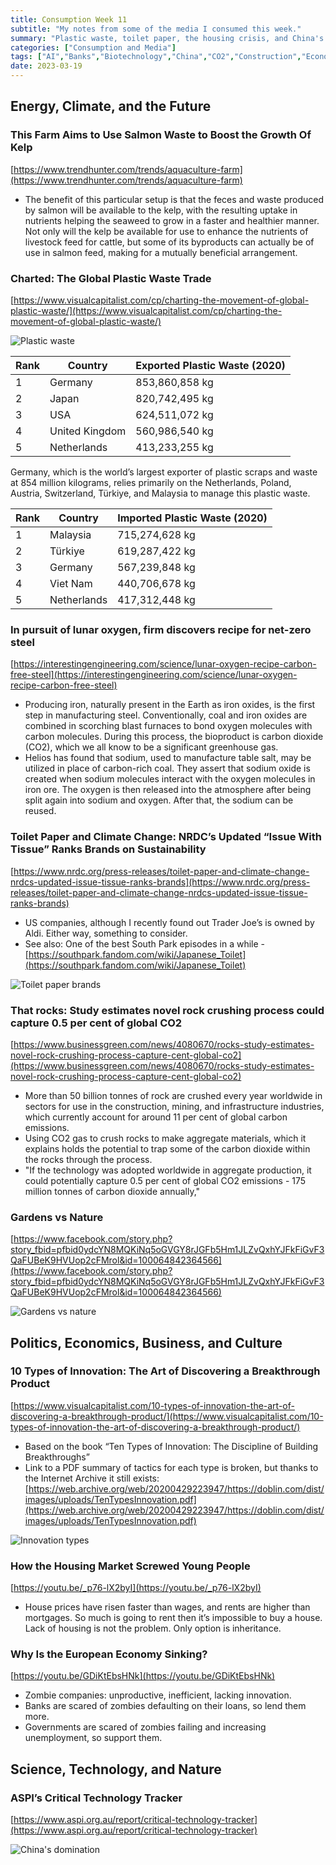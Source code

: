 ```yaml
---
title: Consumption Week 11
subtitle: "My notes from some of the media I consumed this week."
summary: "Plastic waste, toilet paper, the housing crisis, and China's global domination."
categories: ["Consumption and Media"]
tags: ["AI","Banks","Biotechnology","China","CO2","Construction","Economy","Energy","Food","Gardens","Geopolitics","Housing","Innovation","Insects","Kelp","Manufacturing","Mining","Monopolies","Nature","Plastic","Quantum","Recycling","Robotics","Rocks","South Park","Steel","Technology","Toilet Paper","Trees","Waste","Zombie Companies"]
date: 2023-03-19
---
```

## Energy, Climate, and the Future

### This Farm Aims to Use Salmon Waste to Boost the Growth Of Kelp

[https://www.trendhunter.com/trends/aquaculture-farm](https://www.trendhunter.com/trends/aquaculture-farm)

- The benefit of this particular setup is that the feces and waste produced by salmon will be available to the kelp, with the resulting uptake in nutrients helping the seaweed to grow in a faster and healthier manner. Not only will the kelp be available for use to enhance the nutrients of livestock feed for cattle, but some of its byproducts can actually be of use in salmon feed, making for a mutually beneficial arrangement.

### Charted: The Global Plastic Waste Trade

[https://www.visualcapitalist.com/cp/charting-the-movement-of-global-plastic-waste/](https://www.visualcapitalist.com/cp/charting-the-movement-of-global-plastic-waste/)

![Plastic waste](/img/week11-0.png)

| Rank | Country | Exported Plastic Waste (2020) |
| --- | --- | --- |
| 1 | Germany | 853,860,858 kg |
| 2 | Japan | 820,742,495 kg |
| 3 | USA | 624,511,072 kg |
| 4 | United Kingdom | 560,986,540 kg |
| 5 | Netherlands | 413,233,255 kg |

Germany, which is the world’s largest exporter of plastic scraps and waste at 854 million kilograms, relies primarily on the Netherlands, Poland, Austria, Switzerland, Türkiye, and Malaysia to manage this plastic waste.

| Rank | Country | Imported Plastic Waste (2020) |
| --- | --- | --- |
| 1 | Malaysia | 715,274,628 kg |
| 2 | Türkiye | 619,287,422 kg |
| 3 | Germany | 567,239,848 kg |
| 4 | Viet Nam | 440,706,678 kg |
| 5 | Netherlands | 417,312,448 kg |

### In pursuit of lunar oxygen, firm discovers recipe for net-zero steel

[https://interestingengineering.com/science/lunar-oxygen-recipe-carbon-free-steel](https://interestingengineering.com/science/lunar-oxygen-recipe-carbon-free-steel)

- Producing iron, naturally present in the Earth as iron oxides, is the first step in manufacturing steel. Conventionally, coal and iron oxides are combined in scorching blast furnaces to bond oxygen molecules with carbon molecules. During this process, the bioproduct is carbon dioxide (CO2), which we all know to be a significant greenhouse gas.
- Helios has found that sodium, used to manufacture table salt, may be utilized in place of carbon-rich coal. They assert that sodium oxide is created when sodium molecules interact with the oxygen molecules in iron ore. The oxygen is then released into the atmosphere after being split again into sodium and oxygen. After that, the sodium can be reused.

### Toilet Paper and Climate Change: NRDC’s Updated “Issue With Tissue” Ranks Brands on Sustainability

[https://www.nrdc.org/press-releases/toilet-paper-and-climate-change-nrdcs-updated-issue-tissue-ranks-brands](https://www.nrdc.org/press-releases/toilet-paper-and-climate-change-nrdcs-updated-issue-tissue-ranks-brands)

- US companies, although I recently found out Trader Joe’s is owned by Aldi. Either way, something to consider.
- See also: One of the best South Park episodes in a while - [https://southpark.fandom.com/wiki/Japanese_Toilet](https://southpark.fandom.com/wiki/Japanese_Toilet)

![Toilet paper brands](/img/week11-2.png)

### That rocks: Study estimates novel rock crushing process could capture 0.5 per cent of global CO2

[https://www.businessgreen.com/news/4080670/rocks-study-estimates-novel-rock-crushing-process-capture-cent-global-co2](https://www.businessgreen.com/news/4080670/rocks-study-estimates-novel-rock-crushing-process-capture-cent-global-co2)

- More than 50 billion tonnes of rock are crushed every year worldwide in sectors for use in the construction, mining, and infrastructure industries, which currently account for around 11 per cent of global carbon emissions.
- Using CO2 gas to crush rocks to make aggregate materials, which it explains holds the potential to trap some of the carbon dioxide within the rocks through the process.
- "If the technology was adopted worldwide in aggregate production, it could potentially capture 0.5 per cent of global CO2 emissions - 175 million tonnes of carbon dioxide annually,"

### Gardens vs Nature

[https://www.facebook.com/story.php?story_fbid=pfbid0ydcYN8MQKiNq5oGVGY8rJGFb5Hm1JLZvQxhYJFkFiGvF3QaFUBeK9HVUop2cFMrol&id=100064842364566](https://www.facebook.com/story.php?story_fbid=pfbid0ydcYN8MQKiNq5oGVGY8rJGFb5Hm1JLZvQxhYJFkFiGvF3QaFUBeK9HVUop2cFMrol&id=100064842364566)

![Gardens vs nature](/img/week11-3.png)

## Politics, Economics, Business, and Culture

### 10 Types of Innovation: The Art of Discovering a Breakthrough Product

[https://www.visualcapitalist.com/10-types-of-innovation-the-art-of-discovering-a-breakthrough-product/](https://www.visualcapitalist.com/10-types-of-innovation-the-art-of-discovering-a-breakthrough-product/)

- Based on the book “Ten Types of Innovation: The Discipline of Building Breakthroughs”
- Link to a PDF summary of tactics for each type is broken, but thanks to the Internet Archive it still exists: [https://web.archive.org/web/20200429223947/https://doblin.com/dist/images/uploads/TenTypesInnovation.pdf](https://web.archive.org/web/20200429223947/https://doblin.com/dist/images/uploads/TenTypesInnovation.pdf)

![Innovation types](/img/week11-4.png)

### How the Housing Market Screwed Young People

[https://youtu.be/_p76-lX2byI](https://youtu.be/_p76-lX2byI)

- House prices have risen faster than wages, and rents are higher than mortgages. So much is going to rent then it’s impossible to buy a house. Lack of housing is not the problem. Only option is inheritance.

### Why Is the European Economy Sinking?

[https://youtu.be/GDiKtEbsHNk](https://youtu.be/GDiKtEbsHNk)

- Zombie companies: unproductive, inefficient, lacking innovation.
- Banks are scared of zombies defaulting on their loans, so lend them more.
- Governments are scared of zombies failing and increasing unemployment, so support them.

## Science, Technology, and Nature

### ASPI’s Critical Technology Tracker

[https://www.aspi.org.au/report/critical-technology-tracker](https://www.aspi.org.au/report/critical-technology-tracker)

![China's domination](/img/week11-1.png)